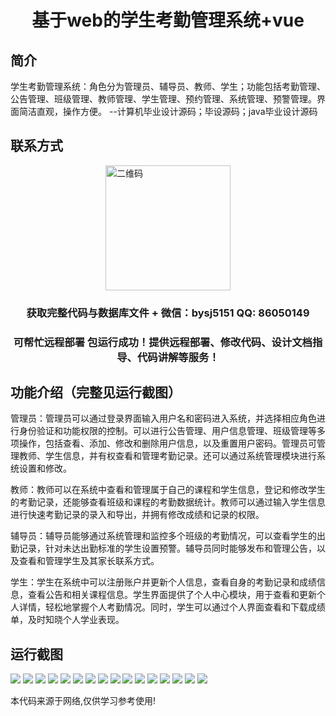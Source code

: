 <p><h1 align="center">基于web的学生考勤管理系统+vue</h1></p>

## 简介
学生考勤管理系统：角色分为管理员、辅导员、教师、学生；功能包括考勤管理、公告管理、班级管理、教师管理、学生管理、预约管理、系统管理、预警管理。界面简洁直观，操作方便。    --计算机毕业设计源码；毕设源码；java毕业设计源码


## 联系方式
<img src="https://bs-1329754181.cos.ap-shanghai.myqcloud.com/wx.jpg" alt="二维码" style="display: block; margin: 0 auto;" width="200px">
<p><h3 align="center">获取完整代码与数据库文件 + 微信：bysj5151 QQ: 86050149</h3></p>
<p><h3 align="center">可帮忙远程部署 包运行成功！提供远程部署、修改代码、设计文档指导、代码讲解等服务！</h3></p>

## 功能介绍（完整见运行截图）
管理员：管理员可以通过登录界面输入用户名和密码进入系统，并选择相应角色进行身份验证和功能权限的控制。可以进行公告管理、用户信息管理、班级管理等多项操作，包括查看、添加、修改和删除用户信息，以及重置用户密码。管理员可管理教师、学生信息，并有权查看和管理考勤记录。还可以通过系统管理模块进行系统设置和修改。

教师：教师可以在系统中查看和管理属于自己的课程和学生信息，登记和修改学生的考勤记录，还能够查看班级和课程的考勤数据统计。教师可以通过输入学生信息进行快速考勤记录的录入和导出，并拥有修改成绩和记录的权限。

辅导员：辅导员能够通过系统管理和监控多个班级的考勤情况，可以查看学生的出勤记录，针对未达出勤标准的学生设置预警。辅导员同时能够发布和管理公告，以及查看和管理学生及其家长联系方式。

学生：学生在系统中可以注册账户并更新个人信息，查看自身的考勤记录和成绩信息，查看公告和相关课程信息。学生界面提供了个人中心模块，用于查看和更新个人详情，轻松地掌握个人考勤情况。同时，学生可以通过个人界面查看和下载成绩单，及时知晓个人学业表现。


## 运行截图
![](https://bs-1329754181.cos.ap-shanghai.myqcloud.com/ssm/WebStudentAttendanceManagementSystem/img/001.jpg)
![](https://bs-1329754181.cos.ap-shanghai.myqcloud.com/ssm/WebStudentAttendanceManagementSystem/img/002.jpg)
![](https://bs-1329754181.cos.ap-shanghai.myqcloud.com/ssm/WebStudentAttendanceManagementSystem/img/003.jpg)
![](https://bs-1329754181.cos.ap-shanghai.myqcloud.com/ssm/WebStudentAttendanceManagementSystem/img/004.jpg)
![](https://bs-1329754181.cos.ap-shanghai.myqcloud.com/ssm/WebStudentAttendanceManagementSystem/img/005.jpg)
![](https://bs-1329754181.cos.ap-shanghai.myqcloud.com/ssm/WebStudentAttendanceManagementSystem/img/006.jpg)
![](https://bs-1329754181.cos.ap-shanghai.myqcloud.com/ssm/WebStudentAttendanceManagementSystem/img/007.jpg)
![](https://bs-1329754181.cos.ap-shanghai.myqcloud.com/ssm/WebStudentAttendanceManagementSystem/img/008.jpg)
![](https://bs-1329754181.cos.ap-shanghai.myqcloud.com/ssm/WebStudentAttendanceManagementSystem/img/009.jpg)
![](https://bs-1329754181.cos.ap-shanghai.myqcloud.com/ssm/WebStudentAttendanceManagementSystem/img/010.jpg)
![](https://bs-1329754181.cos.ap-shanghai.myqcloud.com/ssm/WebStudentAttendanceManagementSystem/img/011.jpg)
![](https://bs-1329754181.cos.ap-shanghai.myqcloud.com/ssm/WebStudentAttendanceManagementSystem/img/012.jpg)
![](https://bs-1329754181.cos.ap-shanghai.myqcloud.com/ssm/WebStudentAttendanceManagementSystem/img/013.jpg)
![](https://bs-1329754181.cos.ap-shanghai.myqcloud.com/ssm/WebStudentAttendanceManagementSystem/img/014.jpg)
![](https://bs-1329754181.cos.ap-shanghai.myqcloud.com/ssm/WebStudentAttendanceManagementSystem/img/015.jpg)
![](https://bs-1329754181.cos.ap-shanghai.myqcloud.com/ssm/WebStudentAttendanceManagementSystem/img/016.jpg)

<p>本代码来源于网络,仅供学习参考使用!</p>
